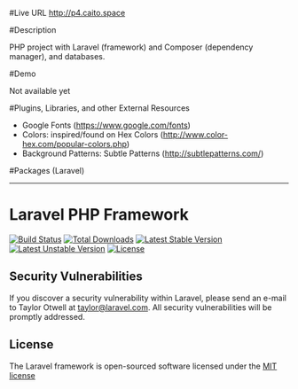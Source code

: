 #Live URL
http://p4.caito.space

#Description

PHP project with Laravel (framework) and Composer (dependency manager), and databases.

#Demo

Not available yet

#Plugins, Libraries, and other External Resources

- Google Fonts (https://www.google.com/fonts)
- Colors: inspired/found on Hex Colors (http://www.color-hex.com/popular-colors.php)
- Background Patterns: Subtle Patterns (http://subtlepatterns.com/)

#Packages (Laravel)




------------------------------------------------------------------------

# Laravel PHP Framework

[![Build Status](https://travis-ci.org/laravel/framework.svg)](https://travis-ci.org/laravel/framework)
[![Total Downloads](https://poser.pugx.org/laravel/framework/d/total.svg)](https://packagist.org/packages/laravel/framework)
[![Latest Stable Version](https://poser.pugx.org/laravel/framework/v/stable.svg)](https://packagist.org/packages/laravel/framework)
[![Latest Unstable Version](https://poser.pugx.org/laravel/framework/v/unstable.svg)](https://packagist.org/packages/laravel/framework)
[![License](https://poser.pugx.org/laravel/framework/license.svg)](https://packagist.org/packages/laravel/framework)

## Security Vulnerabilities

If you discover a security vulnerability within Laravel, please send an e-mail to Taylor Otwell at taylor@laravel.com. All security vulnerabilities will be promptly addressed.

## License

The Laravel framework is open-sourced software licensed under the [MIT license](http://opensource.org/licenses/MIT)
